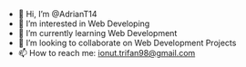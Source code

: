 - 👋 Hi, I’m @AdrianT14
- 👀 I’m interested in Web Developing
- 🌱 I’m currently learning Web Development
- 💞️ I’m looking to collaborate on Web Development Projects
- 📫 How to reach me: ionut.trifan98@gmail.com

<!---
AdrianT14/AdrianT14 is a ✨ special ✨ repository because its `README.md` (this file) appears on your GitHub profile.
You can click the Preview link to take a look at your changes.
--->
